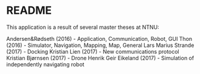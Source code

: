 # README #
This application is a result of several master theses at NTNU:

Andersen&Rødseth (2016) - Application, Communication, Robot, GUI
Thon (2016) - Simulator, Navigation, Mapping, Map, General
Lars Marius Strande (2017) - Docking
Kristian Lien (2017) - New communications protocol
Kristian Bjørnsen (2017) - Drone
Henrik
Geir Eikeland (2017) - Simulation of independently navigating robot
